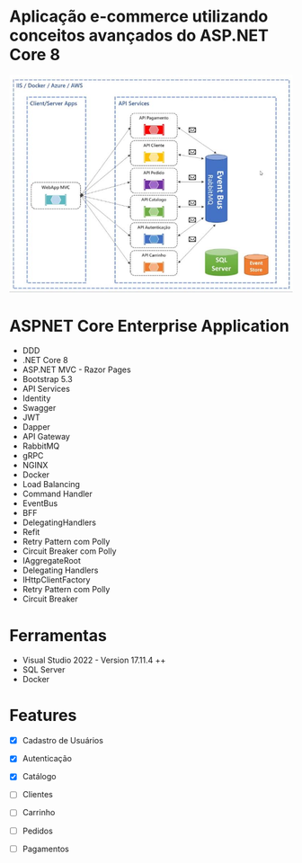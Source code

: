 # Aplicação e-commerce utilizando conceitos avançados do ASP.NET Core 8 

![Modelo da Arquitetura proposta](https://raw.githubusercontent.com/jeffreysSharp/aspnet-core-enterprise-application/refs/heads/develop/images/01-architecturemap.JPG)

# ASPNET Core Enterprise Application
- DDD
- .NET Core 8 
- ASP.NET MVC - Razor Pages 
- Bootstrap 5.3
- API Services
- Identity 
- Swagger
- JWT
- Dapper
- API Gateway 
- RabbitMQ
- gRPC
- NGINX
- Docker
- Load Balancing
- Command Handler 
- EventBus
- BFF
- DelegatingHandlers 
- Refit
- Retry Pattern com Polly
- Circuit Breaker com Polly
- IAggregateRoot
- Delegating Handlers
- IHttpClientFactory
- Retry Pattern com Polly
- Circuit Breaker


# Ferramentas
- Visual Studio 2022 - Version 17.11.4 ++
- SQL Server
- Docker

# Features
- [x] Cadastro de Usuários
- [x] Autenticação
- [x] Catálogo 
- [ ] Clientes
- [ ] Carrinho
- [ ] Pedidos
- [ ] Pagamentos




